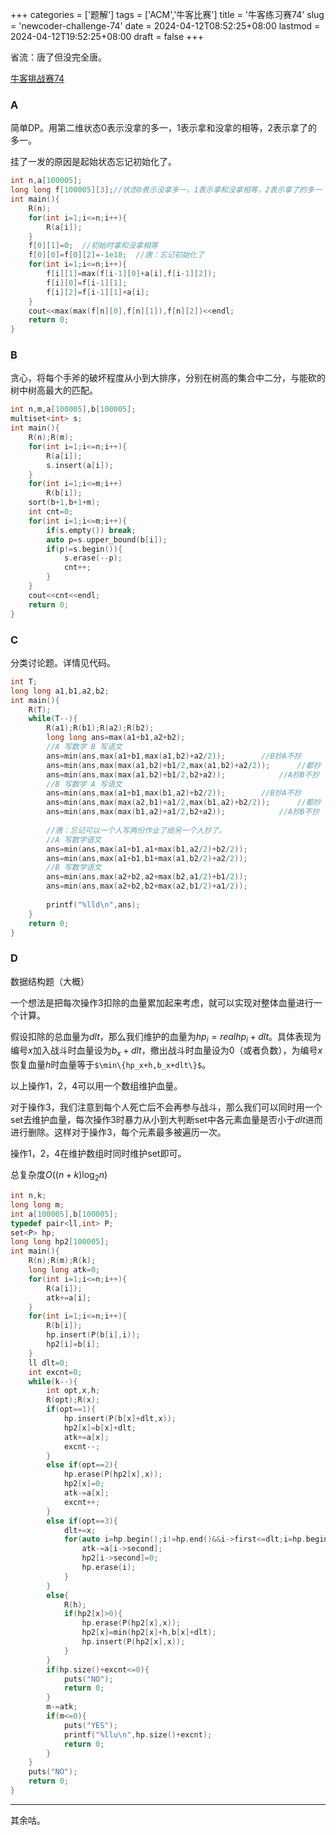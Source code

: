 ﻿+++
categories = ['题解']
tags = ['ACM','牛客比赛']
title = '牛客练习赛74'
slug = 'newcoder-challenge-74'
date = 2024-04-12T08:52:25+08:00
lastmod = 2024-04-12T19:52:25+08:00
draft = false
+++

省流：唐了但没完全唐。

[牛客挑战赛74](https://ac.nowcoder.com/acm/contest/78936)

### A

简单DP。用第二维状态0表示没拿的多一，1表示拿和没拿的相等，2表示拿了的多一。

挂了一发的原因是起始状态忘记初始化了。

``` cpp
int n,a[100005]; 
long long f[100005][3];//状态0表示没拿多一，1表示拿和没拿相等，2表示拿了的多一 
int main(){
	R(n);
	for(int i=1;i<=n;i++){
		R(a[i]);
	}
	f[0][1]=0;	//初始时拿和没拿相等
	f[0][0]=f[0][2]=-1e18;	//唐：忘记初始化了 
	for(int i=1;i<=n;i++){
		f[i][1]=max(f[i-1][0]+a[i],f[i-1][2]);
		f[i][0]=f[i-1][1];
		f[i][2]=f[i-1][1]+a[i];
	}
	cout<<max(max(f[n][0],f[n][1]),f[n][2])<<endl;
	return 0;
}
```

### B

贪心，将每个手斧的破坏程度从小到大排序，分别在树高的集合中二分，与能砍的树中树高最大的匹配。

``` cpp
int n,m,a[100005],b[100005];
multiset<int> s;
int main(){
	R(n);R(m);
	for(int i=1;i<=n;i++){
		R(a[i]);
		s.insert(a[i]);
	}
	for(int i=1;i<=m;i++)
		R(b[i]);
	sort(b+1,b+1+m);
	int cnt=0;
	for(int i=1;i<=m;i++){
		if(s.empty()) break;
		auto p=s.upper_bound(b[i]);
		if(p!=s.begin()){
			s.erase(--p);
			cnt++;
		}
	}
	cout<<cnt<<endl;
	return 0;
}
```

### C

分类讨论题。详情见代码。

``` cpp
int T;
long long a1,b1,a2,b2;
int main(){
	R(T);
	while(T--){
		R(a1);R(b1);R(a2);R(b2);
		long long ans=max(a1+b1,a2+b2);
		//A 写数学 B 写语文
		ans=min(ans,max(a1+b1,max(a1,b2)+a2/2));		//B抄A不抄
		ans=min(ans,max(max(a1,b2)+b1/2,max(a1,b2)+a2/2));		//都抄
		ans=min(ans,max(max(a1,b2)+b1/2,b2+a2));			//A抄B不抄
		//B 写数学 A 写语文
		ans=min(ans,max(a1+b1,max(b1,a2)+b2/2));		//B抄A不抄
		ans=min(ans,max(max(a2,b1)+a1/2,max(b1,a2)+b2/2));		//都抄
		ans=min(ans,max(max(b1,a2)+a1/2,b2+a2));			//A抄B不抄
		
		//唐：忘记可以一个人写两份作业了给另一个人抄了。
		//A 写数学语文
		ans=min(ans,max(a1+b1,a1+max(b1,a2/2)+b2/2));
		ans=min(ans,max(a1+b1,b1+max(a1,b2/2)+a2/2));
		//B 写数学语文
		ans=min(ans,max(a2+b2,a2+max(b2,a1/2)+b1/2));
		ans=min(ans,max(a2+b2,b2+max(a2,b1/2)+a1/2));
		
		printf("%lld\n",ans);
	}
	return 0;
}
```

### D

数据结构题（大概）

一个想法是把每次操作3扣除的血量累加起来考虑，就可以实现对整体血量进行一个计算。

假设扣除的总血量为$dlt$，那么我们维护的血量为$hp_i=realhp_i+dlt$。具体表现为编号$x$加入战斗时血量设为$b_x+dlt$，撤出战斗时血量设为0（或者负数），为编号$x$恢复血量$h$时血量等于`$\min\{hp_x+h,b_x+dlt\}$`。

以上操作1，2，4可以用一个数组维护血量。

对于操作3，我们注意到每个人死亡后不会再参与战斗，那么我们可以同时用一个set去维护血量，每次操作3时暴力从小到大判断set中各元素血量是否小于$dlt$进而进行删除。这样对于操作3，每个元素最多被遍历一次。

操作1，2，4在维护数组时同时维护set即可。

总复杂度$O((n+k) \log_2 n)$

``` cpp
int n,k;
long long m;
int a[100005],b[100005];
typedef pair<ll,int> P;
set<P> hp;
long long hp2[100005];
int main(){
	R(n);R(m);R(k);
	long long atk=0;
	for(int i=1;i<=n;i++){
		R(a[i]);
		atk+=a[i];
	}
	for(int i=1;i<=n;i++){
		R(b[i]);
		hp.insert(P(b[i],i));
		hp2[i]=b[i];
	}
	ll dlt=0;
	int excnt=0;
	while(k--){
		int opt,x,h;
		R(opt);R(x);
		if(opt==1){
			hp.insert(P(b[x]+dlt,x));
			hp2[x]=b[x]+dlt;
			atk+=a[x];
			excnt--;
		}
		else if(opt==2){
			hp.erase(P(hp2[x],x));
			hp2[x]=0;
			atk-=a[x];
			excnt++;
		}
		else if(opt==3){
			dlt+=x;
			for(auto i=hp.begin();i!=hp.end()&&i->first<=dlt;i=hp.begin()){
				atk-=a[i->second];
				hp2[i->second]=0;
				hp.erase(i);
			}
		}
		else{
			R(h);
			if(hp2[x]>0){
				hp.erase(P(hp2[x],x));
				hp2[x]=min(hp2[x]+h,b[x]+dlt);
				hp.insert(P(hp2[x],x));
			}
		}
		if(hp.size()+excnt<=0){
			puts("NO");
			return 0;	
		}
		m-=atk;
		if(m<=0){
			puts("YES");
			printf("%llu\n",hp.size()+excnt);
			return 0;
		}
	}
	puts("NO");
	return 0;
}
```

___

其余咕。
